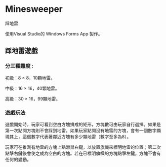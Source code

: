 # Minesweeper
  踩地雷
  
  使用Visual Studio的 Windows Forms App 製作。

## 踩地雷遊戲
### 分三種難度 : 
  初級：8 × 8，10顆地雷。
  
  中級：16 × 16，40顆地雷。
  
  高級：30 × 16，99顆地雷。

### 遊戲玩法
  遊戲開始時，玩家可看到空白方塊排成的矩形，方塊數可由玩家自行選擇。如果是第一次點開方塊則不會踩到地雷。如果玩家點開沒有地雷的方塊，會有一個數字顯現其上，這個數字代表著鄰近方塊有多少顆地雷（數字至多為8）。

  玩家可在推測有地雷的方塊上點滑鼠右鍵，以放置旗幟來標明地雷的位置；第二次點擊右鍵後會使之成為空白的方塊。若在已標明旗幟的方塊點擊左鍵，方塊不會有任何的變動。
